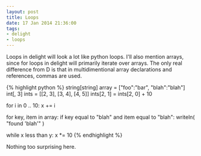 ```yaml
---
layout: post
title: Loops
date: 17 Jan 2014 21:36:00
tags:
- delight
- loops
---
```


Loops in delight will look a lot like python loops. I'll also mention arrays, since for loops in delight will primarily iterate over arrays. The only real difference from D is that in multidimentional array declarations and references, commas are used.

{% highlight python %}
string[string] array = ["foo":"bar", "blah":"blah"]
int[, 3] ints = [[2, 3], [3, 4], [4, 5]]
ints[2, 1] = ints[2, 0] + 10

for i in 0 .. 10:
	x += i

for key, item in array:
	if key equal to "blah" and item equal to "blah":
		writeln( "found 'blah'" )

while x less than y:
	x *= 10
{% endhighlight %}

Nothing too surprising here.
